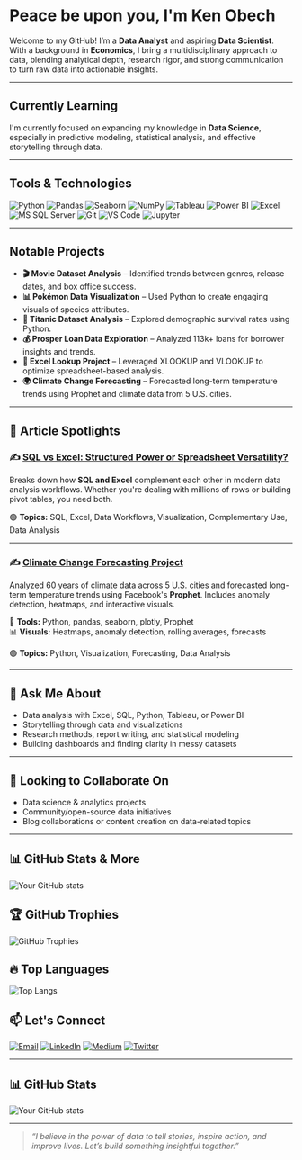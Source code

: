 # Peace be upon you, I'm Ken Obech

Welcome to my GitHub! I’m a **Data Analyst** and aspiring **Data Scientist**. With a background in **Economics**, I bring a multidisciplinary approach to data, blending analytical depth, research rigor, and strong communication to turn raw data into actionable insights.

---

## Currently Learning
I'm currently focused on expanding my knowledge in **Data Science**, especially in predictive modeling, statistical analysis, and effective storytelling through data.

---

## Tools & Technologies

![Python](https://img.shields.io/badge/Python-3776AB?style=flat&logo=python&logoColor=white)
![Pandas](https://img.shields.io/badge/Pandas-150458?style=flat&logo=pandas&logoColor=white)
![Seaborn](https://img.shields.io/badge/Seaborn-76B900?style=flat&logo=python&logoColor=white)
![NumPy](https://img.shields.io/badge/NumPy-013243?style=flat&logo=numpy&logoColor=white)
![Tableau](https://img.shields.io/badge/Tableau-E97627?style=flat&logo=tableau&logoColor=white)
![Power BI](https://img.shields.io/badge/Power%20BI-F2C811?style=flat&logo=powerbi&logoColor=black)
![Excel](https://img.shields.io/badge/Microsoft_Excel-217346?style=flat&logo=microsoft-excel&logoColor=white)
![MS SQL Server](https://img.shields.io/badge/MS%20SQL%20Server-CC2927?style=flat&logo=microsoftsqlserver&logoColor=white)
![Git](https://img.shields.io/badge/Git-F05032?style=flat&logo=git&logoColor=white)
![VS Code](https://img.shields.io/badge/VS%20Code-007ACC?style=flat&logo=visual-studio-code&logoColor=white)
![Jupyter](https://img.shields.io/badge/Jupyter-F37626?style=flat&logo=jupyter&logoColor=white)

---

## Notable Projects
- **🎬 Movie Dataset Analysis** – Identified trends between genres, release dates, and box office success.
- **📊 Pokémon Data Visualization** – Used Python to create engaging visuals of species attributes.
- **🚢 Titanic Dataset Analysis** – Explored demographic survival rates using Python.
- **💰 Prosper Loan Data Exploration** – Analyzed 113k+ loans for borrower insights and trends.
- **📁 Excel Lookup Project** – Leveraged XLOOKUP and VLOOKUP to optimize spreadsheet-based analysis.
- **🌍 Climate Change Forecasting** – Forecasted long-term temperature trends using Prophet and climate data from 5 U.S. cities.

---

## 📝 Article Spotlights  

### ✍️ [SQL vs Excel: Structured Power or Spreadsheet Versatility?](https://medium.com/@kenobech1/sql-vs-excel-structured-power-or-spreadsheet-versatility-*)

Breaks down how **SQL and Excel** complement each other in modern data analysis workflows. Whether you're dealing with millions of rows or building pivot tables, you need both.

🟢 **Topics:** SQL, Excel, Data Workflows, Visualization, Complementary Use, Data Analysis

---

### ✍️ [Climate Change Forecasting Project](https://github.com/kenobech/Climate-Change-Forecasting-Project)

Analyzed 60 years of climate data across 5 U.S. cities and forecasted long-term temperature trends using Facebook's **Prophet**. Includes anomaly detection, heatmaps, and interactive visuals.

🔧 **Tools:** Python, pandas, seaborn, plotly, Prophet  
📊 **Visuals:** Heatmaps, anomaly detection, rolling averages, forecasts

🟢 **Topics:** Python, Visualization, Forecasting, Data Analysis

---

## 💬 Ask Me About
- Data analysis with Excel, SQL, Python, Tableau, or Power BI  
- Storytelling through data and visualizations  
- Research methods, report writing, and statistical modeling  
- Building dashboards and finding clarity in messy datasets

---

## 🤝 Looking to Collaborate On
- Data science & analytics projects  
- Community/open-source data initiatives  
- Blog collaborations or content creation on data-related topics

---

## 📊 GitHub Stats & More

![Your GitHub stats](https://github-readme-stats.vercel.app/api?username=kenobech&show_icons=true)

## 🏆 GitHub Trophies  
![GitHub Trophies](https://github-profile-trophy.vercel.app/?username=kenobech&theme=algolia&title=Commit,Issues,Stars,PullRequest,Repositories,Followers&margin-w=10&margin-h=10)

## 🔥 Top Languages  
![Top Langs](https://github-readme-stats.vercel.app/api/top-langs/?username=kenobech&layout=compact&langs_count=8&hide=html,css&theme=default)


## 📫 Let's Connect

[![Email](https://img.shields.io/badge/Email-KenObech1@gmail.com-D14836?style=flat&logo=gmail&logoColor=white)](mailto:kenobech1@gmail.com)
[![LinkedIn](https://img.shields.io/badge/LinkedIn-Ken_Obech-0077B5?style=flat&logo=linkedin&logoColor=white)](https://www.linkedin.com/in/ken-obech-a4a32b198/)
[![Medium](https://img.shields.io/badge/Medium-%40kenobech1-12100E?style=flat&logo=medium&logoColor=white)](https://medium.com/@kenobech1)
[![Twitter](https://img.shields.io/badge/Twitter-%40KenObech-1DA1F2?style=flat&logo=twitter&logoColor=white)](https://x.com/KenObech)

---

## 📊 GitHub Stats

![Your GitHub stats](https://github-readme-stats.vercel.app/api?username=kenobech&show_icons=true)

---

> *“I believe in the power of data to tell stories, inspire action, and improve lives. Let’s build something insightful together.”*

